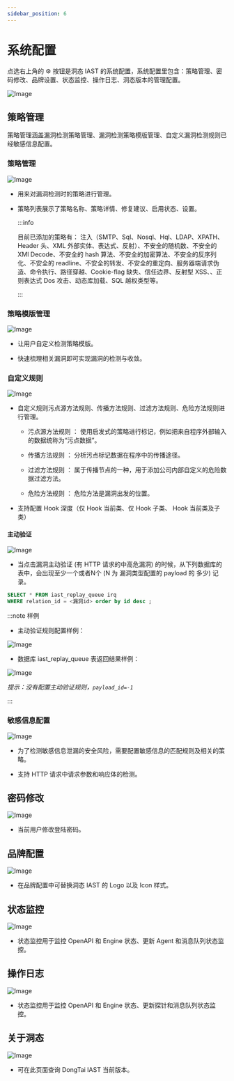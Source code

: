 ```yaml
---
sidebar_position: 6
---
```


# 系统配置

点选右上角的 ⚙️ 按钮是洞态 IAST 的系统配置，系统配置里包含：策略管理、密码修改、品牌设置、状态监控、操作日志、洞态版本的管理配置。

![Image](images/zh_bars.png)

## 策略管理
策略管理涵盖漏洞检测策略管理、漏洞检测策略模版管理、自定义漏洞检测规则已经敏感信息配置。

### 策略管理

![Image](images/zh_policy_management.png "")

* 用来对漏洞检测时的策略进行管理。

* 策略列表展示了策略名称、策略详情、修复建议、启用状态、设置。

	:::info

	目前已添加的策略有：
	注入（SMTP、Sql、Nosql、Hql、LDAP、XPATH、Header 头、XML 外部实体、表达式、反射）、不安全的随机数、不安全的 XMl Decode、不安全的 hash 算法、不安全的加密算法、不安全的反序列化、不安全的 readline、不安全的转发、不安全的重定向、服务器端请求伪造、命令执行、路径穿越、Cookie-flag 缺失、信任边界、反射型 XSS、、正则表达式 Dos 攻击、动态库加载、SQL 越权类型等。

	:::

### 策略模版管理

![Image](images/zh_policy_template.png "")

* 让用户自定义检测策略模版。

* 快速梳理相关漏洞即可实现漏洞的检测与收敛。

### 自定义规则

![Image](images/zh_rule.png "")

* 自定义规则污点源方法规则、传播方法规则、过滤方法规则、危险方法规则进行管理。
	
	* 污点源方法规则 ： 使用启发式的策略进行标记，例如把来自程序外部输入的数据统称为“污点数据”。

	* 传播方法规则 ： 分析污点标记数据在程序中的传播途径。

	* 过滤方法规则 ： 属于传播节点的一种，用于添加公司内部自定义的危险数据过滤方法。

	* 危险方法规则 ： 危险方法是漏洞出发的位置。

* 支持配置 Hook 深度（仅 Hook 当前类、仅 Hook 子类、 Hook 当前类及子类）

#### 主动验证

![Image](images/zh_replay_rule.png "")

* 当点击漏洞主动验证 (有 HTTP 请求的中高危漏洞) 的时候，从下列数据库的表中，会出现至少一个或者N个 (N 为 漏洞类型配置的 payload 的 多少) 记录。

``` sql
SELECT * FROM iast_replay_queue irq
WHERE relation_id = <漏洞id> order by id desc ; 
```
:::note 样例

* 主动验证规则配置样例：

![Image](images/zh_replay_rule_sample.png "")

* 数据库 iast_replay_queue 表返回结果样例：

![Image](images/zh_replay_result.png "")

*提示：没有配置主动验证规则，`payload_id=-1`*

:::

### 敏感信息配置

![Image](images/zh_sensitive_management.png "")

* 为了检测敏感信息泄漏的安全风险，需要配置敏感信息的匹配规则及相关的策略。

* 支持 HTTP 请求中请求参数和响应体的检测。

## 密码修改

![Image](images/zh_change_pwd.png "")

* 当前用户修改登陆密码。

## 品牌配置

![Image](images/zh_dongtai_logo.png "")

* 在品牌配置中可替换洞态 IAST 的 Logo 以及 Icon 样式。

## 状态监控

![Image](images/zh_dongtai_status.png "")

* 状态监控用于监控 OpenAPI 和 Engine 状态、更新 Agent 和消息队列状态监控。

## 操作日志

![Image](images/zh_dongtai_log.png "")

* 状态监控用于监控 OpenAPI 和 Engine 状态、更新探针和消息队列状态监控。

## 关于洞态

![Image](images/zh_dongtai_version.png "")

* 可在此页面查询 DongTai IAST 当前版本。
